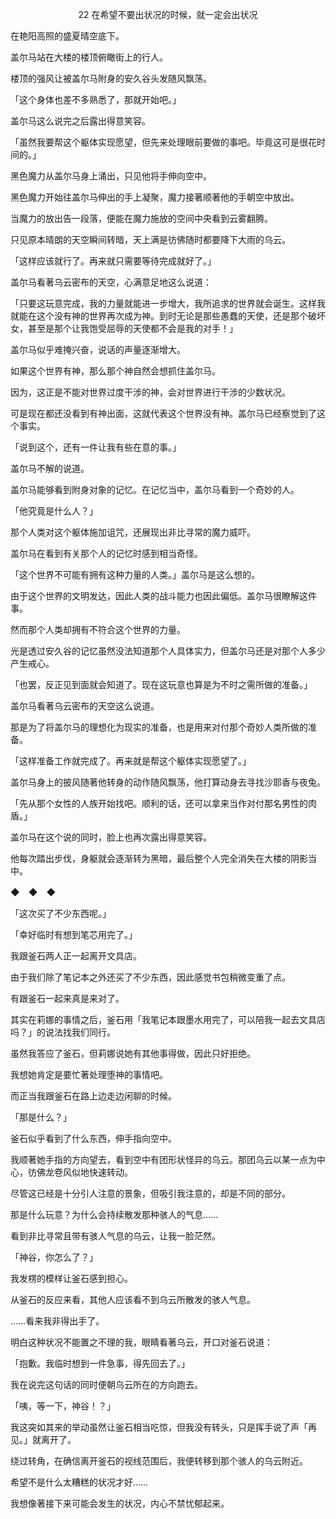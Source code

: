 <p align="center">22 在希望不要出状况的时候，就一定会出状况</p>

在艳阳高照的盛夏晴空底下。

盖尔马站在大楼的楼顶俯瞰街上的行人。

楼顶的强风让被盖尔马附身的安久谷头发随风飘荡。

「这个身体也差不多熟悉了，那就开始吧。」

盖尔马这么说完之后露出得意笑容。

「虽然我要帮这个躯体实现愿望，但先来处理眼前要做的事吧。毕竟这可是很花时间的。」

黑色魔力从盖尔马身上涌出，只见他将手伸向空中。

黑色魔力开始往盖尔马伸出的手上凝聚，魔力接著顺著他的手朝空中放出。

当魔力的放出告一段落，便能在魔力施放的空间中央看到云雾翻腾。

只见原本晴朗的天空瞬间转暗，天上满是彷佛随时都要降下大雨的乌云。

「这样应该就行了。再来就只需要等待完成就好了。」

盖尔马看著乌云密布的天空，心满意足地这么说道：

「只要这玩意完成，我的力量就能进一步增大，我所追求的世界就会诞生。这样我就能在这个没有神的世界再次成为神。到时无论是那些愚蠢的天使，还是那个破坏女，甚至是那个让我饱受屈辱的天使都不会是我的对手！」

盖尔马似乎难掩兴奋，说话的声量逐渐增大。

如果这个世界有神，那么那个神自然会想抓住盖尔马。

因为，这正是不能对世界过度干涉的神，会对世界进行干涉的少数状况。

可是现在都还没看到有神出面，这就代表这个世界没有神。盖尔马已经察觉到了这个事实。

「说到这个，还有一件让我有些在意的事。」

盖尔马不解的说道。

盖尔马能够看到附身对象的记忆。在记忆当中，盖尔马看到一个奇妙的人。

「他究竟是什么人？」

那个人类对这个躯体施加诅咒，还展现出非比寻常的魔力威吓。

盖尔马在看到有关那个人的记忆时感到相当奇怪。

「这个世界不可能有拥有这种力量的人类。」盖尔马是这么想的。

由于这个世界的文明发达，因此人类的战斗能力也因此偏低。盖尔马很瞭解这件事。

然而那个人类却拥有不符合这个世界的力量。

光是透过安久谷的记忆虽然没法知道那个人具体实力，但盖尔马还是对那个人多少产生戒心。

「也罢，反正见到面就会知道了。现在这玩意也算是为不时之需所做的准备。」

盖尔马看著乌云密布的天空这么说道。

那是为了将盖尔马的理想化为现实的准备，也是用来对付那个奇妙人类所做的准备。

「这样准备工作就完成了。再来就是帮这个躯体实现愿望了。」

盖尔马身上的披风随著他转身的动作随风飘荡，他打算动身去寻找沙耶香与夜兔。

「先从那个女性的人族开始找吧。顺利的话，还可以拿来当作对付那名男性的肉盾。」

盖尔马在这个说的同时，脸上也再次露出得意笑容。

他每次踏出步伐，身躯就会逐渐转为黑暗，最后整个人完全消失在大楼的阴影当中。

◆　◆　◆

「这次买了不少东西呢。」

「幸好临时有想到笔芯用完了。」

我跟釜石两人正一起离开文具店。

由于我们除了笔记本之外还买了不少东西，因此感觉书包稍微变重了点。

有跟釜石一起来真是来对了。

其实在莉娜的事情之后，釜石用「我笔记本跟墨水用完了，可以陪我一起去文具店吗？」的说法找我们同行。

虽然我答应了釜石，但莉娜说她有其他事得做，因此只好拒绝。

我想她肯定是要忙著处理堕神的事情吧。

而正当我跟釜石在路上边走边闲聊的时候。

「那是什么？」

釜石似乎看到了什么东西，伸手指向空中。

我顺著她手指的方向望去，看到空中有团形状怪异的乌云。那团乌云以某一点为中心，彷佛龙卷风似地快速转动。

尽管这已经是十分引人注意的景象，但吸引我注意的，却是不同的部分。

那是什么玩意？为什么会持续散发那种骇人的气息……

看到非比寻常且带有骇人气息的乌云，让我一脸茫然。

「神谷，你怎么了？」

我发楞的模样让釜石感到担心。

从釜石的反应来看，其他人应该看不到乌云所散发的骇人气息。

……看来我非得出手了。

明白这种状况不能置之不理的我，眼睛看著乌云，开口对釜石说道：

「抱歉。我临时想到一件急事，得先回去了。」

我在说完这句话的同时便朝乌云所在的方向跑去。

「咦，等一下，神谷！？」

我这突如其来的举动虽然让釜石相当吃惊，但我没有转头，只是挥手说了声「再见。」就离开了。

绕过转角，在确信离开釜石的视线范围后，我便转移到那个骇人的乌云附近。

希望不是什么太糟糕的状况才好……

我想像著接下来可能会发生的状况，内心不禁忧郁起来。

